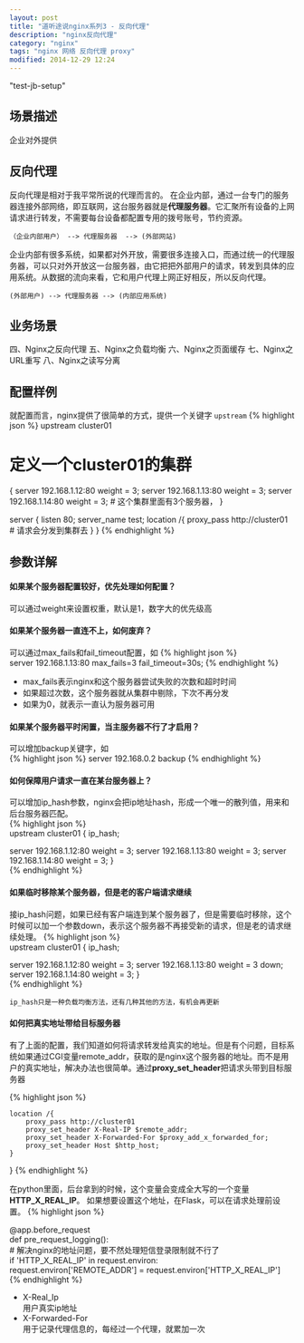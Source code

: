 ```yaml
---
layout: post
title: "道听途说nginx系列3 - 反向代理"
description: "nginx反向代理"
category: "nginx"
tags: "nginx 网络 反向代理 proxy"
modified: 2014-12-29 12:24
---
```

"test-jb-setup"

## 场景描述
企业对外提供

## 反向代理
   反向代理是相对于我平常所说的代理而言的。
   在企业内部，通过一台专门的服务器连接外部网络，即互联网，这台服务器就是**代理服务器**。它汇聚所有设备的上网请求进行转发，不需要每台设备都配置专用的拨号账号，节约资源。  
   
	（企业内部用户） --> 代理服务器  --> (外部网站)
   
   企业内部有很多系统，如果都对外开放，需要很多连接入口，而通过统一的代理服务器，可以只对外开放这一台服务器，由它把把外部用户的请求，转发到具体的应用系统。从数据的流向来看，它和用户代理上网正好相反，所以反向代理。
   
	(外部用户) --> 代理服务器 --> (内部应用系统)

## 业务场景

四、Nginx之反向代理
五、Nginx之负载均衡
六、Nginx之页面缓存
七、Nginx之URL重写
八、Nginx之读写分离	
	
## 配置样例
  就配置而言，nginx提供了很简单的方式，提供一个关键字 `upstream`
  {% highlight json %} 
  upstream  cluster01
  # 定义一个cluster01的集群
  {
  	server 192.168.1.12:80 weight = 3;
  	server 192.168.1.13:80 weight = 3;
  	server 192.168.1.14:80 weight = 3;
  	# 这个集群里面有3个服务器，
  }
  
  server {
  	listen  80;
  	server_name test;
  	location /{
  		proxy_pass http://cluster01
  		# 请求会分发到集群去
  	}
  }
  {% endhighlight  %}
 
## 参数详解

#### 如果某个服务器配置较好，优先处理如何配置？
  可以通过weight来设置权重，默认是1，数字大的优先级高
  
#### 如果某个服务器一直连不上，如何废弃？
  可以通过max_fails和fail_timeout配置，如 
  {% highlight json %}  
  server 192.168.1.13:80  max_fails=3 fail_timeout=30s;
  {% endhighlight  %} 
  
  * max_fails表示nginx和这个服务器尝试失败的次数和超时时间
  * 如果超过次数，这个服务器就从集群中剔除，下次不再分发
  * 如果为0，就表示一直认为服务器可用  
 
#### 如果某个服务器平时闲置，当主服务器不行了才启用？
  可以增加backup关键字，如  
  {% highlight json %} 
  server 192.168.0.2  backup
  {% endhighlight  %} 
  
#### 如何保障用户请求一直在某台服务器上？
  可以增加ip_hash参数，nginx会把ip地址hash，形成一个唯一的散列值，用来和后台服务器匹配。  
{% highlight json %}   
upstream cluster01 {
   ip_hash;

   server 192.168.1.12:80 weight = 3;
   server 192.168.1.13:80 weight = 3;
   server 192.168.1.14:80 weight = 3;
}   
{% endhighlight  %} 

#### 如果临时移除某个服务器，但是老的客户端请求继续
  接ip_hash问题，如果已经有客户端连到某个服务器了，但是需要临时移除，这个时候可以加一个参数down，表示这个服务器不再接受新的请求，但是老的请求继续处理。
{% highlight json %}  
upstream cluster01 {
   ip_hash;

   server 192.168.1.12:80 weight = 3;
   server 192.168.1.13:80 weight = 3 down;
   server 192.168.1.14:80 weight = 3;
}  
{% endhighlight  %}   

	ip_hash只是一种负载均衡方法，还有几种其他的方法，有机会再更新
	
#### 如何把真实地址带给目标服务器
	
有了上面的配置，我们知道如何将请求转发给真实的地址。但是有个问题，目标系统如果通过CGI变量remote_addr，获取的是nginx这个服务器的地址。而不是用户的真实地址，解决办法也很简单。通过**proxy_set_header**把请求头带到目标服务器
	
{% highlight json %} 
  
  	location /{
  		proxy_pass http://cluster01
  		proxy_set_header X-Real-IP $remote_addr;
        proxy_set_header X-Forwarded-For $proxy_add_x_forwarded_for;
        proxy_set_header Host $http_host;
  	}
  }
  {% endhighlight  %}
 
 在python里面，后台拿到的时候，这个变量会变成全大写的一个变量**HTTP_X_REAL_IP**。
	如果想要设置这个地址，在Flask，可以在请求处理前设置。
{% highlight json %} 	
	
@app.before_request  
def pre_request_logging():  
    # 解决nginx的地址问题，要不然处理短信登录限制就不行了  
    if 'HTTP_X_REAL_IP' in request.environ:  
        request.environ['REMOTE_ADDR'] = request.environ['HTTP_X_REAL_IP']  
 {% endhighlight  %}

* X-Real_Ip  
   用户真实ip地址
* X-Forwarded-For  
  用于记录代理信息的，每经过一个代理，就累加一次
	
	